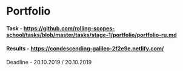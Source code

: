 # Portfolio

#### Task - https://github.com/rolling-scopes-school/tasks/blob/master/tasks/stage-1/portfolio/portfolio-ru.md
#### Results - https://condescending-galileo-2f2e9e.netlify.com/


Deadline - 20.10.2019 / 20.10.2019

